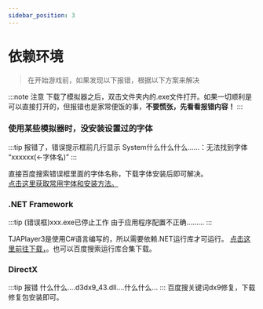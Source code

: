 ```yaml
---
sidebar_position: 3
---
```




# 依赖环境

> 在开始游戏前，如果发现以下报错，根据以下方案来解决

:::note 注意
下载了模拟器之后，双击文件夹内的.exe文件打开。如果一切顺利是可以直接打开的，但报错也是家常便饭的事，**不要慌张，先看看报错内容！**
:::

### 使用某些模拟器时，没安装设置过的字体

:::tip 报错了，错误提示框前几行显示
System什么什么什么......：无法找到字体 “xxxxxx(<-字体名)”
:::

直接百度搜索错误框里面的字体名称，下载字体安装后即可解决。<br/>
[点击这里获取常用字体和安装方法。](resources.md#字体)

### .NET Framework
:::tip (错误框)xxx.exe已停止工作
由于应用程序配置不正确.........
:::

TJAPlayer3是使用C#语言编写的，所以需要依赖.NET运行库才可运行。
[点击这里前往下载，](https://dotnet.microsoft.com/en-us/download/dotnet-framework)。也可以百度搜索运行库合集下载。

### DirectX
:::tip 报错
什么什么....d3dx9_43.dll....什么什么...
:::
百度搜关键词dx9修复，下载修复包安装即可。